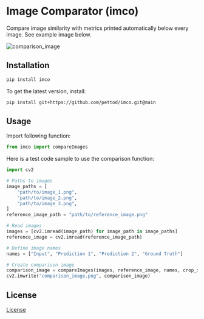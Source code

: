 # Image Comparator (imco)

Compare image similarity with metrics printed automatically below every image. See example image below.

![comparison_image](https://user-images.githubusercontent.com/33998401/120776358-d522e980-c52c-11eb-9f12-70332ea9f42f.png)

## Installation

```bash
pip install imco
```

To get the latest version, install:

```bash
pip install git+https://github.com/pettod/imco.git@main
```

## Usage

Import following function:

```python
from imco import compareImages
```

Here is a test code sample to use the comparison function:

```python
import cv2

# Paths to images
image_paths = [
    "path/to/image_1.png",
    "path/to/image_2.png",
    "path/to/image_3.png",
]
reference_image_path = "path/to/reference_image.png"

# Read images
images = [cv2.imread(image_path) for image_path in image_paths]
reference_image = cv2.imread(reference_image_path)

# Define image names
names = ["Input", "Prediction 1", "Prediction 2", "Ground Truth"]

# Create comparison image
comparison_image = compareImages(images, reference_image, names, crop_size=256)
cv2.imwrite("comparison_image.png", comparison_image)
```

## License

[License](LICENSE)
